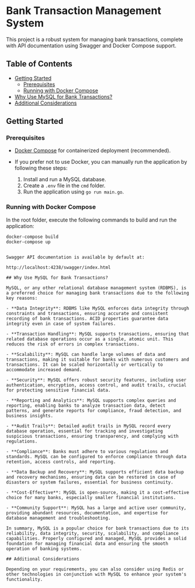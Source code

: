 # Bank Transaction Management System

This project is a robust system for managing bank transactions, complete with API documentation using Swagger and Docker Compose support.

## Table of Contents

- [Getting Started](#getting-started)
  - [Prerequisites](#prerequisites)
  - [Running with Docker Compose](#running-with-docker-compose)
- [Why Use MySQL for Bank Transactions?](#why-use-mysql-for-bank-transactions)
- [Additional Considerations](#additional-considerations)

## Getting Started

### Prerequisites

- [Docker Compose](https://docs.docker.com/compose/) for containerized deployment (recommended).
- If you prefer not to use Docker, you can manually run the application by following these steps:

    1. Install and run a MySQL database.
    2. Create a `.env` file in the `cmd` folder.
    3. Run the application using `go run main.go`.

### Running with Docker Compose

In the root folder, execute the following commands to build and run the application:

```shell
docker-compose build
docker-compose up


Swagger API documentation is available by default at:

http://localhost:4238/swagger/index.html

## Why Use MySQL for Bank Transactions?

MySQL, or any other relational database management system (RDBMS), is a preferred choice for managing bank transactions due to the following key reasons:

- **Data Integrity**: RDBMS like MySQL enforces data integrity through constraints and transactions, ensuring accurate and consistent recording of bank transactions. ACID properties guarantee data integrity even in case of system failures.

- **Transaction Handling**: MySQL supports transactions, ensuring that related database operations occur as a single, atomic unit. This reduces the risk of errors in complex transactions.

- **Scalability**: MySQL can handle large volumes of data and transactions, making it suitable for banks with numerous customers and transactions. It can be scaled horizontally or vertically to accommodate increased demand.

- **Security**: MySQL offers robust security features, including user authentication, encryption, access control, and audit trails, crucial for protecting sensitive financial data.

- **Reporting and Analytics**: MySQL supports complex queries and reporting, enabling banks to analyze transaction data, detect patterns, and generate reports for compliance, fraud detection, and business insights.

- **Audit Trails**: Detailed audit trails in MySQL record every database operation, essential for tracking and investigating suspicious transactions, ensuring transparency, and complying with regulations.

- **Compliance**: Banks must adhere to various regulations and standards. MySQL can be configured to enforce compliance through data retention, access controls, and reporting.

- **Data Backup and Recovery**: MySQL supports efficient data backup and recovery mechanisms, ensuring data can be restored in case of disasters or system failures, essential for business continuity.

- **Cost-Effective**: MySQL is open-source, making it a cost-effective choice for many banks, especially smaller financial institutions.

- **Community Support**: MySQL has a large and active user community, providing abundant resources, documentation, and expertise for database management and troubleshooting.

In summary, MySQL is a popular choice for bank transactions due to its reliability, data integrity, security, scalability, and compliance capabilities. Properly configured and managed, MySQL provides a solid foundation for managing financial data and ensuring the smooth operation of banking systems.

## Additional Considerations

Depending on your requirements, you can also consider using Redis or other technologies in conjunction with MySQL to enhance your system's functionality.
